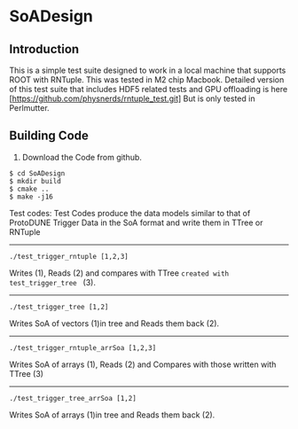 # SoADesign

## Introduction
This is a simple test suite designed to work in a local machine that supports ROOT with RNTuple. This was tested in M2 chip Macbook.
Detailed version of this test suite that includes HDF5 related tests and GPU offloading is here [https://github.com/physnerds/rntuple_test.git] But is only tested in Perlmutter.
## Building Code

1. Download the Code from github.
```
$ cd SoADesign
$ mkdir build
$ cmake ..
$ make -j16
```

Test codes:
Test Codes produce the data models similar to that of ProtoDUNE Trigger Data in the SoA format and write them in TTree or RNTuple
*********************************
```
./test_trigger_rntuple [1,2,3]
```
Writes (1), Reads (2) and compares with TTree ```created with test_trigger_tree ``` (3).
***********************************
```
./test_trigger_tree [1,2]
```
Writes SoA of vectors (1)in tree and Reads them back (2).
***********************************
```
./test_trigger_rntuple_arrSoa [1,2,3]
```
Writes SoA of arrays (1), Reads (2) and Compares with those written with TTree (3)
***********************************
```
./test_trigger_tree_arrSoa [1,2]
```
Writes SoA of arrays (1)in tree and Reads them back (2).
